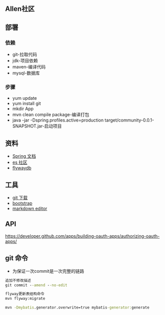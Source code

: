 ## Allen社区

## 部署
### 依赖
- git-拉取代码
- jdk-项目依赖
- maven-编译代码
- mysql-数据库
### 步骤
- yum update
- yum install git
- mkdir App
- mvn clean compile package-编译打包
- java -jar -Dspring.profiles.active=production target/community-0.0.1-SNAPSHOT.jar-启动项目

## 资料
- [Spring 文档](https://spring.io/guides)
- [es 社区](https://elasticsearch.cn/)
- [flywaydb](https://flywaydb.org/documentation/)

## 工具
- [git 下载](https://git-scm.com/download)
- [bootstrap](https://v3.bootcss.com/)
- [markdown editor](https://pandao.github.io/editor.md/)

## API
https://developer.github.com/apps/building-oauth-apps/authorizing-oauth-apps/
## git 命令
- 为保证一次commit是一次完整的链路
```cmd
追加不修改描述
git commit --amend --no-edit
```
```cmd
flyway更新表结构命令
mvn flyway:migrate

mvn -Dmybatis.generator.overwrite=true mybatis-generator:generate
```